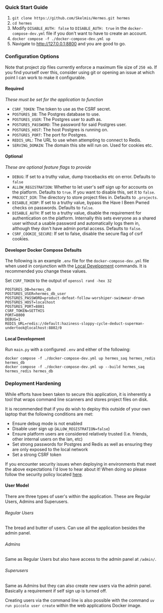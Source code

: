 ### Quick Start Guide

1. `git clone https://github.com/Skelmis/Hermes.git hermes`
2. `cd hermes`
3. Modify `DISABLE_AUTH: false` to `DISABLE_AUTH: true` in the `docker-compose-dev.yml` file if you don't want to have to create an account.
4. `docker compose -f ./docker-compose-dev.yml up`
5. Navigate to http://127.0.0.1:8800 and you are good to go.

### Configuration Options

Note that project zip files currently enforce a maximum file size of `250 mb`. If you find yourself over this, consider using git or opening an issue at which point I can work to make it configurable.

#### Required
*These must be set for the application to function*

- `CSRF_TOKEN`: The token to use as the CSRF secret.
- `POSTGRES_DB`: The Postgres database to use.
- `POSTGRES_USER`: The Postgres user to auth as.
- `POSTGRES_PASSWORD`: The password for said Postgres user.
- `POSTGRES_HOST`: The host Postgres is running on.
- `POSTGRES_PORT`: The port for Postgres.
- `REDIS_URL`: The URL to use when attempting to connect to Redis.
- `SERVING_DOMAIN`: The domain this site will run on. Used for cookies etc.

#### Optional
*These are optional feature flags to provide*

- `DEBUG`: If set to a truthy value, dump tracebacks etc on error. Defaults to `false`
- `ALLOW_REGISTRATION`: Whether to let user's self sign up for accounts on the platform. Defaults to `true`. If you want to disable this, set it to `false`.
- `PROJECT_DIR`: The directory to store project files in. Defaults to `.projects`.
- `DISABLE_HIBP`: If set to a truthy value, bypass the Have I Been Pwned checks on passwords. Defaults to `false`.
- `DISABLE_AUTH`: If set to a truthy value, disable the requirement for authentication on the platform. Internally this sets everyone as a shared user without a usable password and automatically logs them in, although they don't have admin portal access. Defaults to `false`.
- `CSRF_COOKIE_SECURE`: If set to false, disable the secure flag of csrf cookies.

#### Developer Docker Compose Defaults

The following is an example `.env` file for the `docker-compose-dev.yml` file when used in conjunction with the [Local Development](#local-development) commands. It is recommended you change these values.

Set `CSRF_TOKEN` to the output of `openssl rand -hex 32`

```text
POSTGRES_DB=hermes_db
POSTGRES_USER=hermes_db_user
POSTGRES_PASSWORD=product-defeat-follow-worshiper-swimwear-drown
POSTGRES_HOST=localhost
POSTGRES_PORT=8801
CSRF_TOKEN=SETTHIS
PORT=8800
DEBUG=1
REDIS_URL=redis://default:haziness-sloppy-cycle-deduct-superman-undertook@localhost:8802/0
```

#### Local Development

Run `main.py` with a configured `.env` and either of the following:
```shell
docker compose -f ./docker-compose-dev.yml up hermes_saq hermes_redis hermes_db
docker compose -f ./docker-compose-dev.yml up --build hermes_saq hermes_redis hermes_db
```

### Deployment Hardening

While efforts have been taken to secure this application, it is inherently a tool that wraps command line scanners and stores project files on disk.

It is recommended that if you do wish to deploy this outside of your own laptop that the following conditions are met:
- Ensure debug mode is not enabled
- Disable user sign up (`ALLOW_REGISTRATION=false`)
- Ensure platform users are considered relatively trusted (I.e. friends, other internal users on the lan, etc)
- Set strong passwords for Postgres and Redis as well as ensuring they are only exposed to the local network
- Set a strong CSRF token

If you encounter security issues when deploying in environments that meet the above expectations I'd love to hear about it! When doing so please follow the security policy located [here](https://github.com/Skelmis/Hermes/security/policy).

#### User Model

There are three types of user's within the application. These are Regular Users, Admins and Superusers.

###### Regular Users

The bread and butter of users. Can use all the application besides the admin panel.

###### Admins

Same as Regular Users but also have access to the admin panel at `/admin/`.

###### Superusers

Same as Admins but they can also create new users via the admin panel. Basically a requirement if self sign up is turned off.

Creating users via the command line is also possible with the command `uv run piccolo user create` within the web applications Docker image.